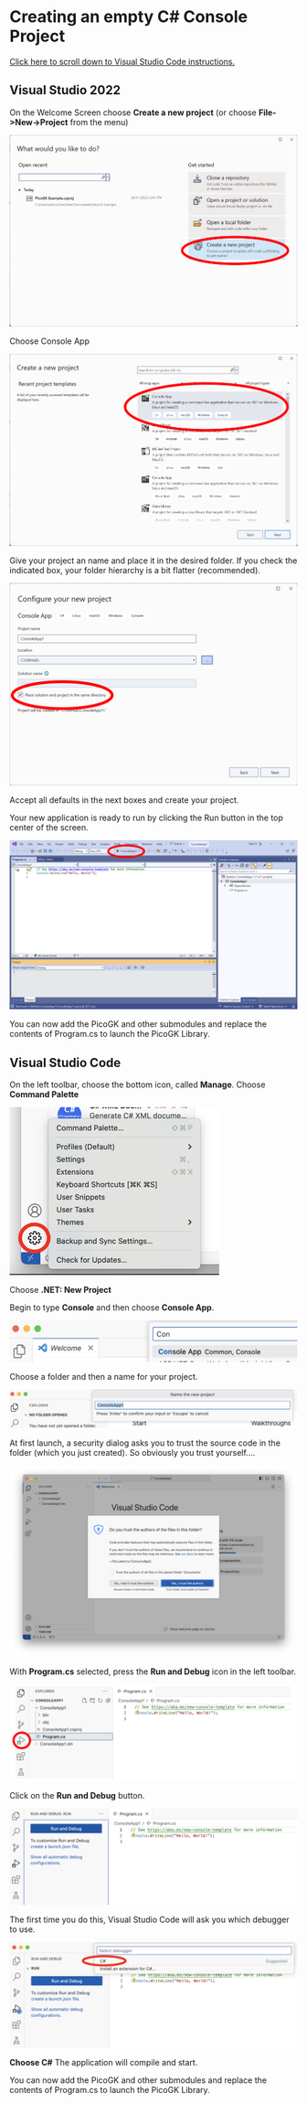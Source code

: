# Creating an empty C# Console Project

[Click here to scroll down to Visual Studio Code instructions.](#Visual-Studio-Code)

## Visual Studio 2022

On the Welcome Screen choose **Create a new project** (or choose **File->New->Project** from the menu)

<img src="images/VisualStudioNewConsole1.png" style="zoom:50%;" />

Choose Console App 

<img src="images/VisualStudioNewConsole2.png" style="zoom:50%;" />

Give your project an name and place it in the desired folder. If you check the indicated box, your folder hierarchy is a bit flatter (recommended).

<img src="images/VisualStudioNewConsole3.png" style="zoom:50%;" />

Accept all defaults in the next boxes and create your project.

Your new application is ready to run by clicking the Run button in the top center of the screen.

<img src="images/VisualStudioNewConsole4.png" style="zoom:50%;" />

You can now add the PicoGK and other submodules and replace the contents of Program.cs to launch the PicoGK Library.

## Visual Studio Code

On the left toolbar, choose the bottom icon, called **Manage**. Choose **Command Palette** 

<img src="images/VisualStudioCodeCommandPalette.png" style="zoom:50%;" />

Choose  **.NET: New Project**

Begin to type **Console** and then choose **Console App**.

<img src="images/VisualStudioCodeConsoleApp.png" style="zoom:50%;" />

Choose a folder and then a name for your project.

<img src="images/VisualStudioCodeProjectName.png" style="zoom:50%;" />

At first launch, a security dialog asks you to trust the source code in the folder (which you just created). So obviously you trust yourself....

<img src="images/VisualStudioCodeSecurity.png" style="zoom:50%;" />

With **Program.cs** selected, press the **Run and Debug** icon in the left toolbar.

<img src="images/VisualStudioCodeFirstProject.png" style="zoom:50%;" />

Click on the **Run and Debug** button. 

<img src="images/VisualStudioCodeRunAndDebug.png" style="zoom:50%;" />

The first time you do this, Visual Studio Code will ask you which debugger to use.

<img src="images/VisualStudioCodeSelectDebugger.png" style="zoom:50%;" />

**Choose C#** The application will compile and start. 

You can now add the PicoGK and other submodules and replace the contents of Program.cs to launch the PicoGK Library.